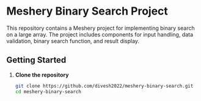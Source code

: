 # Meshery Binary Search Project

This repository contains a Meshery project for implementing binary search on a large array. The project includes components for input handling, data validation, binary search function, and result display.

## Getting Started

1. **Clone the repository**
   ```bash
   git clone https://github.com/divesh2022/meshery-binary-search.git
   cd meshery-binary-search
